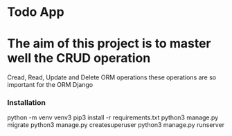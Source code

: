 
# Todo App

# The aim of this project is to master well the CRUD operation
Cread, Read, Update and Delete ORM operations
these operations are so important for the ORM Django

### Installation

python -m venv venv3
pip3 install -r requirements.txt
python3 manage.py migrate
python3 manage.py createsuperuser
python3 manage.py runserver